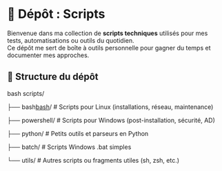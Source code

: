 # 📜 Dépôt : Scripts

Bienvenue dans ma collection de **scripts techniques** utilisés pour mes tests, automatisations ou outils du quotidien.  
Ce dépôt me sert de boîte à outils personnelle pour gagner du temps et documenter mes approches.

## 📂 Structure du dépôt

bash
scripts/

├── bash[bash](https://github.com/devenzopro/main/tree/scripts/bash)/             # Scripts pour Linux (installations, réseau, maintenance)

├── powershell/       # Scripts pour Windows (post-installation, sécurité, AD)

├── python/           # Petits outils et parseurs en Python

├── batch/            # Scripts Windows .bat simples

└── utils/            # Autres scripts ou fragments utiles (sh, zsh, etc.)

